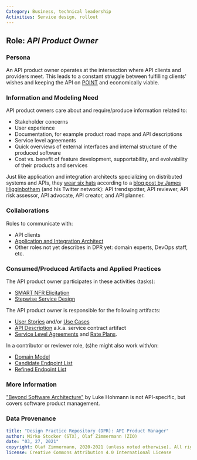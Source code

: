 ```yaml
---
Category: Business, technical leadership  
Activities: Service design, rollout
---
```


<!-- Word budget: 500-1000 (2-3 A4 pages); the artifacts descriptions should be readable in a few minutes (while practice descriptions will be a bit more elaborate) -->

Role: *API Product Owner*
---------------------------

### Persona 
<!--Name of stakeholder (of architecture and architectural artifacts) and its main concerns-->
An API product owner operates at the intersection where API clients and providers meet. This leads to a constant struggle between fulfilling clients' wishes and keeping the API on [POINT](https://ozimmer.ch/practices/2021/03/05/POINTPrinciplesForAPIDesign.html) and economically viable.

<!-- We decided to call it API Product Owner based on various definitions we found:

* [Broadcom](https://techdocs.broadcom.com/content/broadcom/techdocs/us/en/ca-enterprise-software/layer7-api-management/api-portal-legacy/3-5/manage-the-api-portal/functionality-by-user-role/internal-roles.html): API Owner: The person within your organization tasked with defining, publishing and monetizing, or promoting your APIs. On the API Portal, this person will be responsible for: ..
* [DZone](https://dzone.com/articles/api-ownership-for-the-modern-enterprise) has a Business API Owner and Technical API Owner
* [Tyk](https://tyk.io/essentials-of-api-product-ownership/) has the API product owner as a specialization of the product owner.
* [Apigee](https://medium.com/apis-and-digital-transformation/without-an-api-product-owner-your-apis-have-a-limited-lifespan-6df98d6ad281) has a "API product owner" and describe them as "Essentially, API product owners are the end-user advocate — and that’s for both for developers using the APIs and the people touching the applications powered by those APIs." 
-->

### Information and Modeling Need
<!-- derived from role responsibilities (articulated in the form of user stories)-->

API product owners care about and require/produce information related to: 

* Stakeholder concerns
* User experience
* Documentation, for example product road maps and API descriptions 
* Service level agreements
* Quick overviews of external interfaces and internal structure of the produced software
* Cost vs. benefit of feature development, supportability, and evolvability of their products and services

Just like application and integration architects specializing on distributed systems and APIs, they [wear six hats](http://www.debonogroup.com/services/core-programs/six-thinking-hats/) according to a [blog post by James Higginbotham](https://tyk.io/the-six-hats-of-the-api-architect/) (and his Twitter network): API trendspotter, API reviewer, API risk assessor, API advocate, API creator, and API planner.


### Collaborations

Roles to communicate with: 

* API clients
* [Application and Integration Architect](./DPR-ApplicationArchitectRole.md) 
* Other roles not yet describes in DPR yet: domain experts, DevOps staff, etc.

### Consumed/Produced Artifacts and Applied Practices

The API product owner  participates in these activities (tasks):

* [SMART NFR Elicitation](../activities/DPR-SMART-NFR-Elicitation.md)
* [Stepwise Service Design](../activities/SDPR-StepwiseServiceDesign.md)

The API product owner is responsible for the following artifacts: 

* [User Stories](../artifact-templates/DPR-UserStory.md) and/or [Use Cases](../artifact-templates/DPR-UseCase.md)
* [API Description](../artifact-templates/SDPR-APIDescription.md) a.k.a. service contract artifact
* [Service Level Agreements](../artifact-templates/SDPR-ServiceLevelAgreement.md) and [Rate Plans](https://microservice-api-patterns.org/patterns/quality/qualityManagementAndGovernance/RatePlan).

In a contributor or reviewer role, (s)he might also work with/on: 

* [Domain Model](../artifact-templates/DPR-DomainModel.md)
* [Candidate Endpoint List](../artifact-templates/SDPR-CandidateEndpointList.md)
* [Refined Endpoint List](../artifact-templates/SDPR-RefinedEndpointList.md)


### More Information

["Beyond Software Architecture"](https://www.amazon.de/Beyond-Software-Architecture-Sustaining-Addison-Wesley-ebook/dp/B003YL3P0E) by Luke Hohmann is not API-specific, but covers software product management. <!-- TODO add bibtex -->


### Data Provenance 

```yaml
title: "Design Practice Repository (DPR): API Product Manager"
author: Mirko Stocker (STX), Olaf Zimmermann (ZIO)
date: "03, 27, 2021"
copyright: Olaf Zimmermann, 2020-2021 (unless noted otherwise). All rights reserved.
license: Creative Commons Attribution 4.0 International License
```

